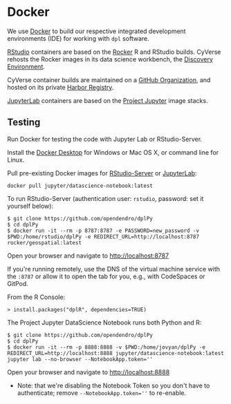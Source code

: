 # Docker

We use [Docker](https://docker.com) to build our respective integrated development environments (IDE) for working with `dpl` software.

[RStudio](https://rstudio.com) containers are based on the [Rocker](https://github.com/rocker-org) R and RStudio builds. CyVerse rehosts the Rocker images in its data science workbench, the [Discovery Environment](https://de.cyverse.org).

CyVerse container builds are maintained on a [GitHub Organization](https://github.com/cyverse-vice/), and hosted on its private [Harbor Registry](https://harbor.cyverse.org). 

[JupyterLab](https://jupyter-docker-stacks.readthedocs.io/en/latest/index.html) containers are based on the [Project Jupyter](https://jupyter.org/) image stacks. 

## Testing

Run Docker for testing the code with Jupyter Lab or RStudio-Server.

Install the [Docker Desktop](https://www.docker.com/products/docker-desktop) for Windows or Mac OS X, or command line for Linux. 

Pull pre-existing Docker images for [RStudio-Server](https://hub.docker.com/u/rocker) or [JupyterLab](https://hub.docker.com/u/jupyter):

```
docker pull jupyter/datascience-notebook:latest
```

To run RStudio-Server (authentication user: `rstudio`, password: set it yourself below):
```
$ git clone https://github.com/opendendro/dplPy
$ cd dplPy
$ docker run -it --rm -p 8787:8787 -e PASSWORD=new_password -v $PWD:/home/rstudio/dplPy -e REDIRECT_URL=http://localhost:8787 rocker/geospatial:latest
```

Open your browser and navigate to [http://localhost:8787](http://localhost:8787)

If you're running remotely, use the DNS of the virtual machine service with the `:8787` or allow it to open the tab for you, e.g., with CodeSpaces or GitPod. 

From the R Console:

```
> install.packages("dplR", dependencies=TRUE)
```

The Project Jupyter DataScience Notebook runs both Python and R:

```
$ git clone https://github.com/opendendro/dplPy
$ cd dplPy
$ docker run -it --rm -p 8888:8888 -v $PWD:/home/jovyan/dplPy -e REDIRECT_URL=http://localhost:8888 jupyter/datascience-notebook:latest jupyter lab --no-browser --NotebookApp.token=''
```

Open your browser and navigate to [http://localhost:8888](http://localhost:8888)

  * Note: that we're disabling the Notebook Token so you don't have to authenticate; remove `--NotebookApp.token=''` to re-enable.
